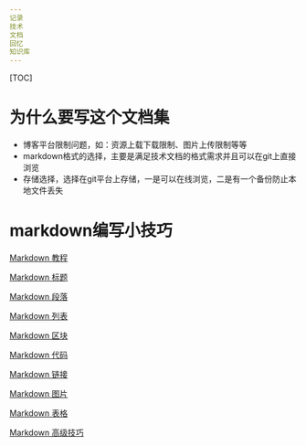 ```yaml
---
记录
技术
文档
回忆
知识库
---
```


[TOC]

# 为什么要写这个文档集

- 博客平台限制问题，如：资源上载下载限制、图片上传限制等等
- markdown格式的选择，主要是满足技术文档的格式需求并且可以在git上直接浏览
- 存储选择，选择在git平台上存储，一是可以在线浏览，二是有一个备份防止本地文件丢失

# markdown编写小技巧

[Markdown 教程]( markdown_tip\md_tutorial.md)

[Markdown 标题](markdown_tip\md-title.md)   

[Markdown 段落](markdown_tip\md-paragraph.md)   

[Markdown 列表](markdown_tip\md-lists.md)   

[Markdown 区块](markdown_tip\md-block.md)   

[Markdown 代码](markdown_tip\md-code.md)   

[Markdown 链接](markdown_tip\md-link.md)   

[Markdown 图片](markdown_tip\md-image.md)   

[Markdown 表格](markdown_tip\md-table.md)   

[Markdown 高级技巧](markdown_tip\md-advance.md)   

[Markdown 高级技巧 | 菜鸟教程]:https://www.runoob.com/markdown/md-advance.html















